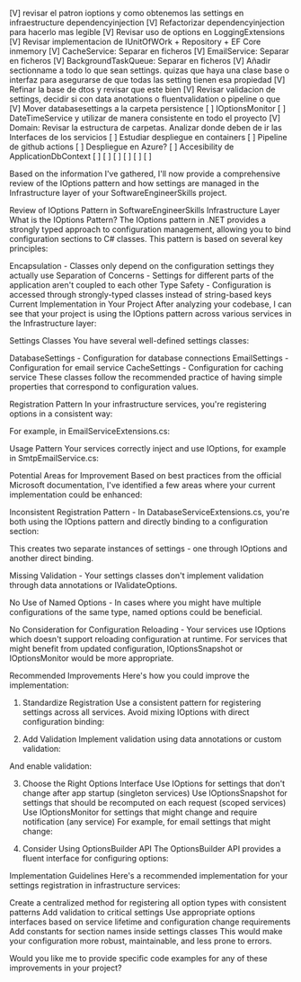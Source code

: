 [V] revisar el patron ioptions y como obtenemos las settings en infraestructure dependencyinjection
[V] Refactorizar dependencyinjection para hacerlo mas legible
[V] Revisar uso de options en LoggingExtensions
[V] Revisar implementacion de IUnitOfWOrk + Repository + EF Core inmemory
[V] CacheService: Separar en ficheros
[V] EmailService: Separar en ficheros
[V] BackgroundTaskQueue: Separar en ficheros
[V] Añadir sectionname a todo lo que sean settings. quizas que haya una clase base o interfaz para asegurarse de que todas las setting tienen esa propiedad
[V] Refinar la base de dtos y revisar que este bien
[V] Revisar validacion de settings, decidir si con data anotations o fluentvalidation o pipeline o que
[V] Mover databasesettings a la carpeta persistence
[ ] IOptionsMonitor
[ ] DateTimeService y utilizar de manera consistente en todo el proyecto
[V] Domain: Revisar la estructura de carpetas. Analizar donde deben de ir las Interfaces de los servicios
[ ] Estudiar despliegue en containers
[ ] Pipeline de github actions
[ ] Despliegue en Azure?
[ ] Accesibility de ApplicationDbContext
[ ] 
[ ] 
[ ] 
[ ] 
[ ] 
[ ] 




Based on the information I've gathered, I'll now provide a comprehensive review of the IOptions pattern and how settings are managed in the Infrastructure layer of your SoftwareEngineerSkills project.

Review of IOptions Pattern in SoftwareEngineerSkills Infrastructure Layer
What is the IOptions Pattern?
The IOptions pattern in .NET provides a strongly typed approach to configuration management, allowing you to bind configuration sections to C# classes. This pattern is based on several key principles:

Encapsulation - Classes only depend on the configuration settings they actually use
Separation of Concerns - Settings for different parts of the application aren't coupled to each other
Type Safety - Configuration is accessed through strongly-typed classes instead of string-based keys
Current Implementation in Your Project
After analyzing your codebase, I can see that your project is using the IOptions pattern across various services in the Infrastructure layer:

Settings Classes
You have several well-defined settings classes:

DatabaseSettings - Configuration for database connections
EmailSettings - Configuration for email service
CacheSettings - Configuration for caching service
These classes follow the recommended practice of having simple properties that correspond to configuration values.

Registration Pattern
In your infrastructure services, you're registering options in a consistent way:

For example, in EmailServiceExtensions.cs:

Usage Pattern
Your services correctly inject and use IOptions<T>, for example in SmtpEmailService.cs:

Potential Areas for Improvement
Based on best practices from the official Microsoft documentation, I've identified a few areas where your current implementation could be enhanced:

Inconsistent Registration Pattern - In DatabaseServiceExtensions.cs, you're both using the IOptions pattern and directly binding to a configuration section:

This creates two separate instances of settings - one through IOptions and another direct binding.

Missing Validation - Your settings classes don't implement validation through data annotations or IValidateOptions.

No Use of Named Options - In cases where you might have multiple configurations of the same type, named options could be beneficial.

No Consideration for Configuration Reloading - Your services use IOptions which doesn't support reloading configuration at runtime. For services that might benefit from updated configuration, IOptionsSnapshot or IOptionsMonitor would be more appropriate.

Recommended Improvements
Here's how you could improve the implementation:

1. Standardize Registration
Use a consistent pattern for registering settings across all services. Avoid mixing IOptions with direct configuration binding:

2. Add Validation
Implement validation using data annotations or custom validation:

And enable validation:

3. Choose the Right Options Interface
Use IOptions<T> for settings that don't change after app startup (singleton services)
Use IOptionsSnapshot<T> for settings that should be recomputed on each request (scoped services)
Use IOptionsMonitor<T> for settings that might change and require notification (any service)
For example, for email settings that might change:

4. Consider Using OptionsBuilder API
The OptionsBuilder API provides a fluent interface for configuring options:

Implementation Guidelines
Here's a recommended implementation for your settings registration in infrastructure services:

Create a centralized method for registering all option types with consistent patterns
Add validation to critical settings
Use appropriate options interfaces based on service lifetime and configuration change requirements
Add constants for section names inside settings classes
This would make your configuration more robust, maintainable, and less prone to errors.

Would you like me to provide specific code examples for any of these improvements in your project?